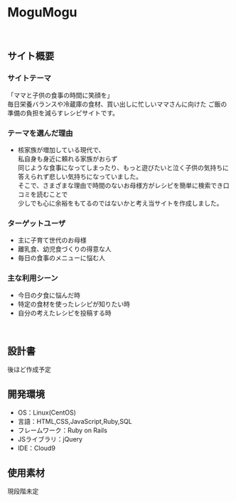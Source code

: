 # MoguMogu
​
## サイト概要
### サイトテーマ
「ママと子供の食事の時間に笑顔を」<br>
毎日栄養バランスや冷蔵庫の食材、買い出しに忙しいママさんに向けた
ご飯の準備の負担を減らすレシピサイトです。
​
### テーマを選んだ理由
- 核家族が増加している現代で、<br>私自身も身近に頼れる家族がおらず<br>同じような食事になってしまったり、もっと遊びたいと泣く子供の気持ちに答えられず悲しい気持ちになっていました。<br>そこで、さまざまな理由で時間のないお母様方がレシピを簡単に検索でき口コミを読むことで<br>
少しでも心に余裕をもてるのではないかと考え当サイトを作成しました。
​
### ターゲットユーザ
- 主に子育て世代のお母様
- 離乳食、幼児食づくりの得意な人
- 毎日の食事のメニューに悩む人
​
### 主な利用シーン
- 今日の夕食に悩んだ時
- 特定の食材を使ったレシピが知りたい時
- 自分の考えたレシピを投稿する時

​
## 設計書
後ほど作成予定
​
## 開発環境
- OS：Linux(CentOS)
- 言語：HTML,CSS,JavaScript,Ruby,SQL
- フレームワーク：Ruby on Rails
- JSライブラリ：jQuery
- IDE：Cloud9
​
## 使用素材
現段階未定